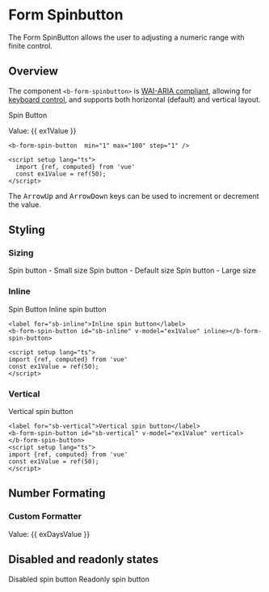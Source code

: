 # Form Spinbutton

The Form SpinButton allows the user to adjusting a numeric range with finite control.

## Overview

The component `<b-form-spinbutton>` is
[WAI-ARIA compliant](https://www.w3.org/TR/wai-aria-practices-1.2/#spinbutton), allowing for
[keyboard control](#accessibility), and supports both horizontal (default) and vertical layout.

<b-card>
    <label for="demo-sb">Spin Button</label>
    <b-form-spin-button v-model="ex1Value" min="1" max="100" step="1" />
    <p>Value: {{ ex1Value }}</p>
</b-card>

```vue-html
<b-form-spin-button  min="1" max="100" step="1" />

<script setup lang="ts">
  import {ref, computed} from 'vue'
  const ex1Value = ref(50);
</script>

```

The <kbd>ArrowUp</kbd> and <kbd>ArrowDown</kbd> keys can be used to increment or decrement the
value.

## Styling

### Sizing

<b-card>
 <label for="sb-small">Spin button - Small size</label>
  <b-form-spin-button id="sb-small" size="sm" placeholder="--" class="mb-2"></b-form-spin-button>
  <label for="sb-default">Spin button - Default size</label>
  <b-form-spin-button id="sb-default" placeholder="--" class="mb-2"></b-form-spin-button>
  <label for="sb-large">Spin button - Large size</label>
  <b-form-spin-button id="sb-large" size="lg" placeholder="--" class="mb-2"></b-form-spin-button>
</b-card>

### Inline

<b-card>
  <label for="demo-sb">Spin Button</label>
  <label for="sb-inline">Inline spin button</label>
  <b-form-spin-button id="sb-inline" v-model="ex1Value" inline></b-form-spin-button>
</b-card>

```vue-html
<label for="sb-inline">Inline spin button</label>
<b-form-spin-button id="sb-inline" v-model="ex1Value" inline></b-form-spin-button>

<script setup lang="ts">
import {ref, computed} from 'vue'
const ex1Value = ref(50);
</script>
```

### Vertical

<b-card>
  <label for="sb-vertical">Vertical spin button</label>
  <b-form-spin-button id="sb-vertical" v-model="ex1Value" vertical></b-form-spin-button>
</b-card>

```vue-html
<label for="sb-vertical">Vertical spin button</label>
<b-form-spin-button id="sb-vertical" v-model="ex1Value" vertical>
</b-form-spin-button>
<script setup lang="ts">
import {ref, computed} from 'vue'
const ex1Value = ref(50);
</script>
```

## Number Formating

### Custom Formatter

<b-card>
  <b-form-spin-button
    id="sb-days"
    v-model="exDaysValue"
    :formatter-fn="dayFormatter"
    min="0"
    max="6"
    wrap
  />
  <p>Value: {{ exDaysValue }}</p>
</b-card>

## Disabled and readonly states

<b-card>
  <b-row>
    <b-col md="6" class="mb-2">
      <label for="sb-disabled">Disabled spin button</label>
      <b-form-spin-button id="sb-disabled" v-model="ex1Value" disabled></b-form-spin-button>
    </b-col>
    <b-col md="6" class="mb-2">
      <label for="sb-readonly" class="">Readonly spin button</label>
      <b-form-spin-button id="sb-readonly" v-model="ex1Value" readonly></b-form-spin-button>
    </b-col>
  </b-row>
</b-card>

<ComponentReference :data="data"></ComponentReference>

<script setup lang="ts">
import {data} from '../../data/components/spinButton.data'
import ComponentReference from '../../components/ComponentReference.vue'
import {ref, computed} from 'vue'

const days = ref(['Sunday', 'Monday', 'Tuesday', 'Wednesday', 'Thursday', 'Friday', 'Saturday'])
const exDaysValue = ref(0);

const ex1Value = ref(50);
let dayFormatter = (value) => {
      return days.value[value]
}
</script>

